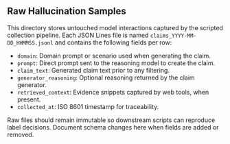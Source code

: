 ## Raw Hallucination Samples

This directory stores untouched model interactions captured by the scripted
collection pipeline. Each JSON Lines file is named
`claims_YYYY-MM-DD_HHMMSS.jsonl` and contains the following fields per row:

- `domain`: Domain prompt or scenario used when generating the claim.
- `prompt`: Direct prompt sent to the reasoning model to create the claim.
- `claim_text`: Generated claim text prior to any filtering.
- `generator_reasoning`: Optional reasoning returned by the claim generator.
- `retrieved_context`: Evidence snippets captured by web tools, when present.
- `collected_at`: ISO 8601 timestamp for traceability.

Raw files should remain immutable so downstream scripts can reproduce label
decisions. Document schema changes here when fields are added or removed.
